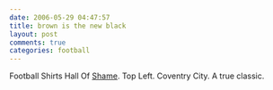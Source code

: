 ```yaml
---
date: 2006-05-29 04:47:57
title: brown is the new black
layout: post
comments: true
categories: football
---
```

Football Shirts Hall Of
[Shame](http://www.footballshirthallofshame.com/). Top Left. Coventry
City. A true classic.
